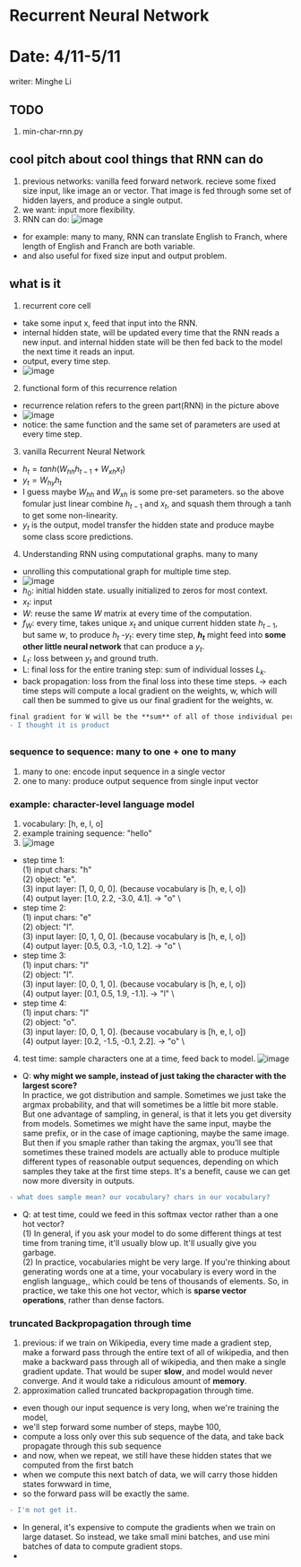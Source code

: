 # Recurrent Neural Network

# Date: 4/11-5/11
writer: Minghe Li

## TODO
1. min-char-rnn.py

## cool pitch about cool things that RNN can do
1. previous networks: vanilla feed forward network. recieve some fixed size input, like image an or vector. That image is fed through some set of hidden layers, and produce a single output.
2. we want: input more flexibility.
3. RNN can do:
![image](https://github.com/user-attachments/assets/8beb8648-b1f7-4bb1-8510-74bfc8c03390)
- for example: many to many, RNN can translate English to Franch, where length of English and Franch are both variable.
- and also useful for fixed size  input and output problem.

## what is it
1. recurrent core cell
- take some input x, feed that input into the RNN.
- internal hidden state, will be updated every time that the RNN reads a new input. and internal hidden state will be then fed back to the model the next time it reads an input.
- output, every time step.
- ![image](https://github.com/user-attachments/assets/e774435d-bc1b-4105-81b2-1265ee550504)
2. functional form of this recurrence relation
- recurrence relation refers to the green part(RNN) in the picture above
- ![image](https://github.com/user-attachments/assets/5d177ee8-7f9e-4862-9e91-e0b5f7cf1de1)
- notice: the same function and the same set of parameters are used at every time step.
3. vanilla Recurrent Neural Network
- $h_t = tanh(W_{hh}h_{t-1}+W_{xh}x_t)$
- $y_t=W_{hy}h_t$
- I guess maybe $W_{hh}$ and $W_{xh}$ is some pre-set parameters. so the above fomular just linear combine $h_{t-1}$ and $x_t$, and squash them through a tanh to get some non-linearity.
- $y_t$ is the output, model transfer the hidden state and produce maybe some class score predictions.
4. Understanding RNN using computational graphs. many to many
- unrolling this computational graph for multiple time step.
- ![image](https://github.com/user-attachments/assets/304c57b9-8cd9-442e-aa43-b7245711a870)
- $h_0$: initial hidden state. usually initialized to zeros for most context.
- $x_t$: input
- $W$: reuse the same $W$ matrix at every time of the computation.
- $f_W$: every time, takes unique $x_t$ and unique current hidden state $h_{t-1}$, but same $w$, to produce $h_t$
-$y_t$: every time step, **$h_t$** might feed into **some other little neural network** that can produce a $y_t$.
- $L_t$: loss between $y_t$ and ground truth.
- L: final loss for the entire traning step: sum of individual losses $L_k$.
- back propagation: loss from the final loss into these time steps. -> each time steps will compute a local gradient on the weights, w, which will call then be summed to give us our final gradient for the weights, w. 
```diff
final gradient for W will be the **sum** of all of those individual per time step gradients.
- I thought it is product
```
## 
### sequence to sequence: many to one + one to many
1. many to one: encode input sequence in a single vector
2. one to many: produce output sequence from single input vector
### example: character-level language model
1. vocabulary: [h, e, l, o]
2. example training sequence: "hello"
3. ![image](https://github.com/user-attachments/assets/7874657d-f432-4b83-8bbb-6306b12ec51b)
- step time 1:\
(1) input chars: "h" \
(2) object: "e". \
(3) input layer: [1, 0, 0, 0]. (because vocabulary is [h, e, l, o]) \
(4) output layer: [1.0, 2.2, -3.0, 4.1]. -> "o" \
- step time 2: \
(1) input chars: "e" \
(2) object: "l". \
(3) input layer: [0, 1, 0, 0]. (because vocabulary is [h, e, l, o]) \
(4) output layer: [0.5, 0.3, -1.0, 1.2]. -> "o" \
- step time 3: \
(1) input chars: "l" \
(2) object: "l". \
(3) input layer: [0, 0, 1, 0]. (because vocabulary is [h, e, l, o]) \
(4) output layer: [0.1, 0.5, 1.9, -1.1]. -> "l" \
- step time 4: \
(1) input chars: "l" \
(2) object: "o". \
(3) input layer: [0, 0, 1, 0]. (because vocabulary is [h, e, l, o]) \
(4) output layer: [0.2, -1.5, -0.1, 2.2]. -> "o" \
4. test time: sample characters one at a time, feed back to model.
![image](https://github.com/user-attachments/assets/400f9717-1a57-485d-8de4-df6032542098)
- Q: **why might we sample, instead of just taking the character with the largest score?** \
In practice, we got distribution and sample. Sometimes we just take the argmax probability, and that will sometimes be a little bit more stable. But one advantage of sampling, in general, is that it lets you get diversity from models. Sometimes we might have the same input, maybe the same prefix, or in the case of image captioning, maybe the same image. But then if you smaple rather than taking the argmax, you'll see that sometimes these trained models are actually able to produce multiple different types of reasonable output sequences, depending on which samples they take at the first time steps. It's a benefit, cause we can get now more diversity in outputs.
```diff
- what does sample mean? our vocabulary? chars in our vocabulary?
```
- Q: at test time, could we feed in this softmax vector rather than a one hot vector?\
(1) In general, if you ask your model to do some different things at test time from traning time, it'll usually blow up. It'll usually give you garbage.\
(2) In practice, vocabularies might be very large. If you're thinking about generating words one at a time, your vocabulary is every word in the english language,, which could be tens of thousands of elements. So, in practice, we take this one hot vector, which is **sparse vector operations**, rather than dense factors.

### truncated Backpropagation through time
1. previous: if we train on Wikipedia, every time made a gradient step, make a forward pass through the entire text of all of wikipedia, and then make a backward pass through all of wikipedia, and then make a single gradient update. That would be super **slow**, and model would never converge. And it would take a ridiculous amount of **memory**.
2. approximation called truncated backpropagation through time.
- even though our input sequence is very long, when we're training the model,
- we'll step forward some number of steps, maybe 100,
- compute a loss only over this sub sequence of the data, and take back propagate through this sub sequence
- and now, when we repeat, we still have these hidden states that we computed from the first batch
- when we compute this next batch of data, we will carry those hidden states forwward in time,
- so the forward pass will be exactly the same.
```diff
- I'm not get it.
```
- In general, it's expensive to compute the gradients when we train on large dataset. So instead, we take small mini batches, and use mini batches of data to compute gradient stops.
- 
